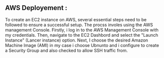 ## AWS Deployement :

To create an EC2 instance on AWS, several essential steps need to be followed to ensure a successful setup. 
The procss involes using the AWS management Console. Firstly, i log in to the AWS Management Console with my credentials. Then, navigate to the EC2
Dashbord and select the "Launch Instance" (Lancer instance) option. Next, I choose the desired Amazon Machine Image (AMI) in my case i choose Ubnunto
and i configure to create a Security Group and also checked to allow SSH traffic from. 

